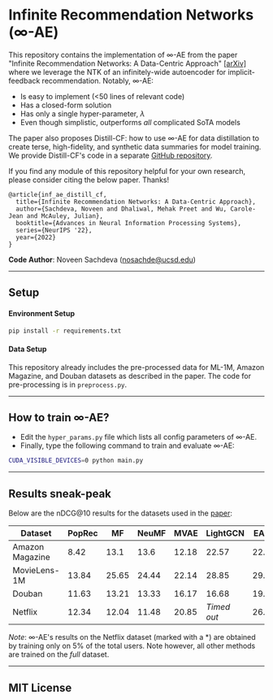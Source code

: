 # Infinite Recommendation Networks (∞-AE)

This repository contains the implementation of ∞-AE from the paper "Infinite Recommendation Networks: A Data-Centric Approach" [[arXiv]](https://arxiv.org/abs/2206.02626) where we leverage the NTK of an infinitely-wide autoencoder for implicit-feedback recommendation. Notably, ∞-AE:

- Is easy to implement (<50 lines of relevant code)
- Has a closed-form solution
- Has only a single hyper-parameter, $\lambda$
- Even though simplistic, outperforms *all* complicated SoTA models

The paper also proposes Distill-CF: how to use ∞-AE for data distillation to create terse, high-fidelity, and synthetic data summaries for model training. We provide Distill-CF's code in a separate [GitHub repository](https://github.com/noveens/distill_cf).

If you find any module of this repository helpful for your own research, please consider citing the below paper. Thanks!

```
@article{inf_ae_distill_cf,
  title={Infinite Recommendation Networks: A Data-Centric Approach},
  author={Sachdeva, Noveen and Dhaliwal, Mehak Preet and Wu, Carole-Jean and McAuley, Julian},
  booktitle={Advances in Neural Information Processing Systems},
  series={NeurIPS '22},
  year={2022}
}
```

**Code Author**: Noveen Sachdeva (nosachde@ucsd.edu)

---

## Setup

#### Environment Setup

```bash
pip install -r requirements.txt
```

#### Data Setup

This repository already includes the pre-processed data for ML-1M, Amazon Magazine, and Douban datasets as described in the paper. The code for pre-processing is in `preprocess.py`.

---

## How to train ∞-AE?

- Edit the `hyper_params.py` file which lists all config parameters of ∞-AE.
- Finally, type the following command to train and evaluate ∞-AE:

```bash
CUDA_VISIBLE_DEVICES=0 python main.py
```

---

## Results sneak-peak

Below are the nDCG@10 results for the datasets used in the [paper](https://arxiv.org/abs/2206.02626):

| Dataset         | PopRec | MF    | NeuMF | MVAE  | LightGCN    | EASE  | ∞-AE      |
| ----------------- | -------- | ------- | ------- | ------- | ------------- | ------- | ------------ |
| Amazon Magazine | 8.42   | 13.1  | 13.6  | 12.18 | 22.57       | 22.84 | **23.06**  |
| MovieLens-1M    | 13.84  | 25.65 | 24.44 | 22.14 | 28.85       | 29.88 | **32.82**  |
| Douban          | 11.63  | 13.21 | 13.33 | 16.17 | 16.68       | 19.48 | **24.94**  |
| Netflix         | 12.34  | 12.04 | 11.48 | 20.85 | *Timed out* | 26.83 | **30.59*** |

*Note*: ∞-AE's results on the Netflix dataset (marked with a *) are obtained by training only on 5% of the total users. Note however, all other methods are trained on the *full* dataset.

---

## MIT License

